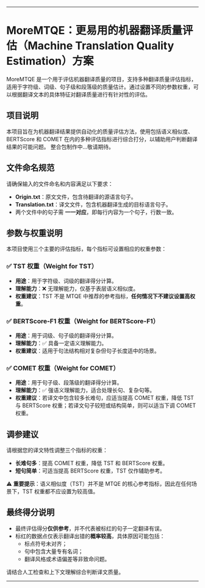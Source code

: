 
---

# MoreMTQE：更易用的机器翻译质量评估（Machine Translation Quality Estimation）方案

MoreMTQE 是一个用于评估机器翻译质量的项目，支持多种翻译质量评估指标，适用于字符级、词级、句子级和段落级的质量估计。通过设置不同的参数权重，可以根据翻译文本的具体特征对翻译质量进行有针对性的评估。

## 项目说明

本项目旨在为机器翻译结果提供自动化的质量评估方法，使用包括语义相似度、BERTScore 和 COMET 在内的多种评估指标进行综合打分，以辅助用户判断翻译结果的可能问题。
整合包制作中...敬请期待。

## 文件命名规范

请确保输入的文件命名和内容满足以下要求：

- **Origin.txt**：原文文件，包含待翻译的源语言句子。
- **Translation.txt**：译文文件，包含机器翻译生成的目标语言句子。
- 两个文件中的句子需 **一一对应**，即每行内容为一个句子，行数一致。

## 参数与权重说明

本项目使用三个主要的评估指标，每个指标可设置相应的权重参数：

### ✅ TST 权重（Weight for TST）
- **用途**：用于字符级、词级的翻译得分计算。
- **理解能力**：❌ 无理解能力，仅基于表层语义相似度。
- **权重建议**：TST 不是 MTQE 中推荐的参考指标，**任何情况下不建议设置高权重**。

### ✅ BERTScore-F1 权重（Weight for BERTScore-F1）
- **用途**：用于词级、句子级的翻译得分计算。
- **理解能力**：✅ 具备一定语义理解能力。
- **权重建议**：适用于句法结构相对复杂但句子长度适中的场景。

### ✅ COMET 权重（Weight for COMET）
- **用途**：用于句子级、段落级的翻译得分计算。
- **理解能力**：✅ 强语义理解能力，适合处理长句、复杂句等。
- **权重建议**：若译文中包含较多长难句，应适当提高 COMET 权重，降低 TST 与 BERTScore 权重；若译文句子较短或结构简单，则可以适当下调 COMET 权重。

## 调参建议

请根据您的译文特性调整三个指标的权重：

- **长难句多**：提高 COMET 权重，降低 TST 和 BERTScore 权重。
- **短句简单**：可适当提高 BERTScore 权重，TST 仅作辅助参考。

⚠️ **重要提示**：语义相似度（TST）并不是 MTQE 的核心参考指标，因此在任何场景下，TST 权重都不应设置为较高值。

## 最终得分说明

- 最终评估得分**仅供参考**，并不代表被标红的句子一定翻译有误。
- 标红的数据点仅表示翻译出错的**概率较高**，具体原因可能包括：
  - 标点符号未对齐；
  - 句中包含大量专有名词；
  - 翻译风格或术语偏差等非致命问题。

请结合人工检查和上下文理解综合判断译文质量。

---

